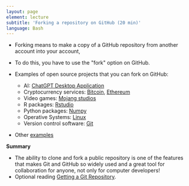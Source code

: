 ```yaml
---
layout: page
element: lecture
subtitle: 'Forking a repository on GitHub (20 min)'
language: Bash
---
```


- Forking means to make a copy of a GitHub repository from another account into your account,
- To do this, you have to use the "fork" option on GitHub.

- Examples of open source projects that you can fork on GitHub:
  - AI: [ChatGPT Desktop Application](https://github.com/lencx/ChatGPT)
  - Cryptocurrency services: [Bitcoin](https://github.com/bitcoin/bitcoin), [Ethereum](https://github.com/ethereum)
  - Video games: [Mojang studios](https://github.com/Mojang)
  - R packages: [Rstudio](https://github.com/rstudio)
  - Python packages: [Numpy](https://github.com/numpy)
  - Operative Systems: [Linux](https://github.com/torvalds/linux)
  - Version control software: [Git](https://github.com/git)
- Other [examples](https://www.mygreatlearning.com/blog/top-github-projects/)

**Summary**
- The ability to clone and fork a public repository is one of the features that makes Git and GitHub so widely used and a great tool for collaboration for anyone, not only for computer developers!
- Optional reading [Getting a Git Repository](https://git-scm.com/book/en/v2/Git-Basics-Getting-a-Git-Repository).
